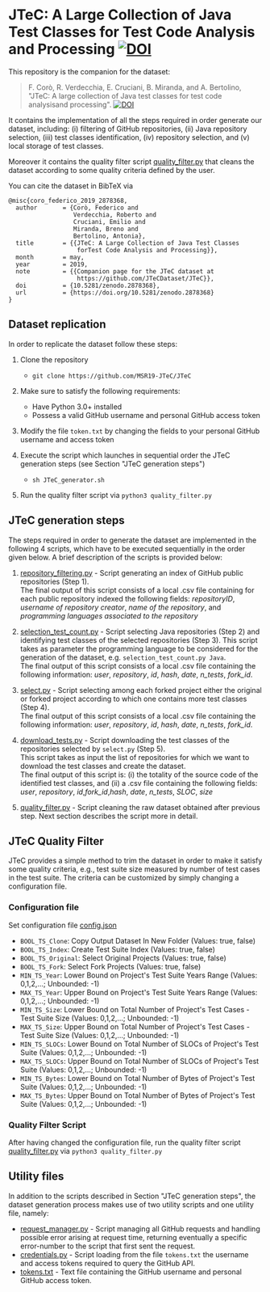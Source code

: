 # JTeC: A Large Collection of Java Test Classes for Test Code Analysis and Processing [![DOI](https://zenodo.org/badge/DOI/10.5281/zenodo.2878368.svg)](http://doi.org/10.5281/zenodo.2878368) 

This repository is the companion for the dataset: 
> F. Corò,  R.  Verdecchia,  E.  Cruciani,  B.  Miranda,  and  A.  Bertolino, "JTeC:  A  large  collection  of  Java  test  classes  for test  code  analysisand  processing". [![DOI](https://zenodo.org/badge/DOI/10.5281/zenodo.2878368.svg)](http://doi.org/10.5281/zenodo.2878368) 
 
It contains the implementation of all the steps required in order generate our dataset, including: (i) filtering of GitHub repositories, (ii) Java repository selection, (iii) test classes identification, (iv) repository selection, and (v) local storage of test classes.

Moreover it contains the quality filter script [quality_filter.py](https://github.com/MSR19-JTeC/JTeC/blob/master/python3/quality_filter.py) that cleans the dataset according to some quality criteria defined by the user.

You can cite the dataset in BibTeX via 
~~~
@misc{coro_federico_2019_2878368,
  author       = {Corò, Federico and
                  Verdecchia, Roberto and
                  Cruciani, Emilio and
                  Miranda, Breno and
                  Bertolino, Antonia},
  title        = {{JTeC: A Large Collection of Java Test Classes 
                   forTest Code Analysis and Processing}},
  month        = may,
  year         = 2019,
  note         = {{Companion page for the JTeC dataset at 
                   https://github.com/JTeCDataset/JTeC}},
  doi          = {10.5281/zenodo.2878368},
  url          = {https://doi.org/10.5281/zenodo.2878368}
}
~~~

## Dataset replication

In order to replicate the dataset follow these steps:

1. Clone the repository 
   - `git clone https://github.com/MSR19-JTeC/JTeC`
 
2. Make sure to satisfy the following requirements:
    * Have Python 3.0+ installed
    * Possess a valid GitHub username and personal GitHub access token
    
3. Modify the file `token.txt` by changing the fields to your personal GitHub username and access token
   
4. Execute the script which launches in sequential order the JTeC generation steps (see Section "JTeC generation steps")
    - `sh JTeC_generator.sh`

5. Run the quality filter script via `python3 quality_filter.py`


## JTeC generation steps

The steps required in order to generate the dataset are implemented in the following 4 scripts, which have to be executed sequentially in the order given below. A brief description of the scripts is provided below:

1. [repository_filtering.py](https://github.com/MSR19-JTeC/JTeC/blob/master/repository_filtering.py) - Script generating an index of GitHub public repositories (Step 1). <br> The final output of this script consists of a local .csv file containing for each public repository indexed the following fields: _repositoryID_, _username of repository creator_, _name of the repository_, and _programming languages associated to the repository_

2. [selection_test_count.py](https://github.com/MSR19-JTeC/JTeC/blob/master/selection_test_count.py) - Script selecting Java repositories (Step 2) and identifying test classes of the selected repositories (Step 3). This script takes as parameter the programming language to be considered for the generation of the dataset, e.g. `selection_test_count.py Java`.<br>
The final output of this script consists of a local .csv file containing the following information: _user_, _repository_, _id_, _hash_, _date_, _n_tests_, _fork_id_.

3. [select.py](https://github.com/MSR19-JTeC/JTeC/blob/master/selection_test_count.py) - Script selecting among each forked project either the original or forked project according to which one contains more test classes (Step 4). <br>
The final output of this script consists of a local .csv file containing the following information: _user_, _repository_, _id_, _hash_, _date_, _n_tests_, _fork_id_.

4. [download_tests.py](https://github.com/MSR19-JTeC/JTeC/blob/master/download_tests.py) - Script downloading the test classes of the repositories selected by `select.py` (Step 5). <br>
This script takes as input the list of repositories for which we want to download the test classes and create the dataset. <br>
The final output of this script is: (i) the totality of the source code of the identified test classes, and (ii) a .csv file containing the following fields: _user_, _repository_, _id_,_fork_id_,_hash_, _date_, _n_tests_, _SLOC_, _size_

5. [quality_filter.py](https://github.com/MSR19-JTeC/JTeC/blob/master/quality_filter.py) - Script cleaning the raw dataset obtained after previous step. Next section describes the script more in detail.


## JTeC Quality Filter

JTeC provides a simple method to trim the dataset in order to make it satisfy some quality criteria, e.g., test suite size measured by number of test cases in the test suite.
The criteria can be customized by simply changing a configuration file.

### Configuration file
Set configuration file [config.json](https://github.com/MSR19-JTeC/JTeC/blob/master/config.json)

- `BOOL_TS_Clone`: Copy Output Dataset In New Folder (Values: true, false)
- `BOOL_TS_Index`: Create Test Suite Index (Values: true, false)
- `BOOL_TS_Original`: Select Original Projects (Values: true, false)
- `BOOL_TS_Fork`: Select Fork Projects (Values: true, false)
- `MIN_TS_Year`: Lower Bound on Project's Test Suite Years Range (Values: 0,1,2,...; Unbounded: -1)
- `MAX_TS_Year`: Upper Bound on Project's Test Suite Years Range (Values: 0,1,2,...; Unbounded: -1)
- `MIN_TS_Size`: Lower Bound on Total Number of Project's Test Cases - Test Suite Size (Values: 0,1,2,...; Unbounded: -1)
- `MAX_TS_Size`: Upper Bound on Total Number of Project's Test Cases - Test Suite Size (Values: 0,1,2,...; Unbounded: -1)
- `MIN_TS_SLOCs`: Lower Bound on Total Number of SLOCs of Project's Test Suite (Values: 0,1,2,...; Unbounded: -1)
- `MAX_TS_SLOCs`: Upper Bound on Total Number of SLOCs of Project's Test Suite (Values: 0,1,2,...; Unbounded: -1)
- `MIN_TS_Bytes`: Lower Bound on Total Number of Bytes of Project's Test Suite (Values: 0,1,2,...; Unbounded: -1)	
- `MAX_TS_Bytes`: Upper Bound on Total Number of Bytes of Project's Test Suite (Values: 0,1,2,...; Unbounded: -1)


### Quality Filter Script
After having changed the configuration file, run the quality filter script [quality_filter.py](https://github.com/MSR19-JTeC/JTeC/blob/master/python3/quality_filter.py) via `python3 quality_filter.py`


## Utility files

In addition to the scripts described in Section "JTeC generation steps", the dataset generation process makes use of two utility scripts and one utility file, namely:
* [request_manager.py](https://github.com/MSR19-JTeC/JTeC/blob/master/request_manager.py) - Script managing all GitHub requests and handling possible error arising at request time, returning eventually a specific error-number to the script that first sent the request.
* [credentials.py](https://github.com/MSR19-JTeC/JTeC/blob/master/credentials.py) - Script loading from the file `tokens.txt` the username and access tokens required to query the GitHub API.
* [tokens.txt](https://github.com/MSR19-JTeC/JTeC/blob/master/tokens.txt) - Text file containing the GitHub username and personal GitHub access token.
